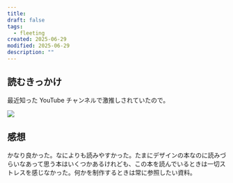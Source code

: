 ```yaml
---
title: 
draft: false
tags:
  - fleeting
created: 2025-06-29
modified: 2025-06-29
description: ""
---
```

## 読むきっかけ

最近知った YouTube チャンネルで激推しされていたので。

![](https://youtu.be/-zGqbLIXRpY?si=2UUxhrYxfH-yTmsh)

## 感想

かなり良かった。なによりも読みやすかった。たまにデザインの本なのに読みづらいなあって思う本はいくつかあるけれども、この本を読んでいるときは一切ストレスを感じなかった。何かを制作するときは常に参照したい資料。
